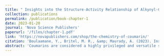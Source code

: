 ```yaml
---
title: " Insights into the Structure-Activity Relationship of Alkynyl-Coumarinyl Ethers as Selective MAO-B Inhibitors Using Molecular Docking"
collection: publications
permalink: /publication/book-chapter-1
date: 2023-01-20
journal: 'Nova Science Publishers'
paperurl: '/files/chapter-1.pdf'
link: 'https://novapublishers.com/shop/the-chemistry-of-coumarin/'
citation: 'Boulaamane, Y., Britel, M. R., &amp; Maurady, A. (2023). Insights into the Structure-Activity Relationship of Alkynyl-Coumarinyl Ethers as Selective MAO-B Inhibitors Using Molecular Docking. In The Chemistry of Coumarin. essay. Retrieved from https://novapublishers.com/shop/the-chemistry-of-coumarin/.'
abstract: 'Coumarins are considered a highly privileged and versatile scaffold by medicinal chemists. A considerable number of studies have highlighted the synthesis and the various pharmacological activities of coumarins as promising drug candidates for treating neurodegenerative diseases such as Parkinson’s and Alzheimer’s disease. A wide range of compounds based on the coumarin ring system have been found to possess biological activities such as anticonvulsant, antiviral, anti-inflammatory, antibacterial, antioxidant as well as monoamine oxidase inhibitory properties. Their promise as a novel drug for neurodegenerative diseases is demonstrated by many drug candidates that made it to clinical trials such as nodakenin that have been potent for demoting memory impairment. This study focuses on some synthesized alkynyl-coumarinyl ethers with promising MAO-B inhibitory activity and selectivity and aims to elucidates the molecular interactions of ether-connected coumarins behind obtaining remarkably high MAO-B selectivity using molecular docking. Structure-activity relationship analysis revealed a common interaction between the selective coumarin inhibitors consisting of hydrogen bonding with Tyr-188 and Cys-172. Our findings might open new opportunities to explore for developing novel highly selective MAO-B inhibitors for the treatment of neurodegenerative diseases.'
---
```

